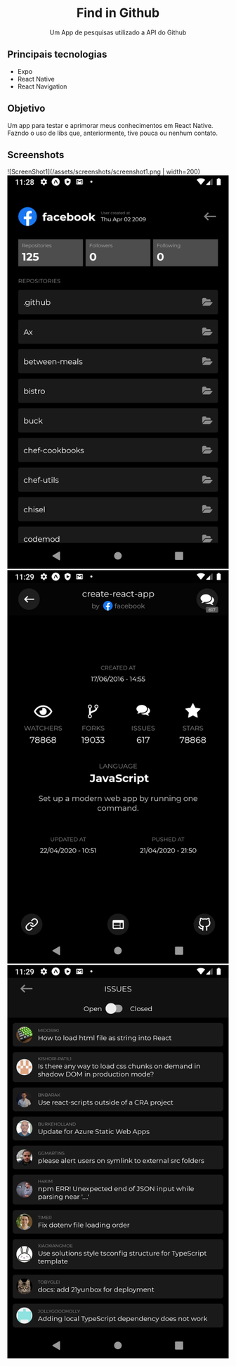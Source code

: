 <h1 align="center">Find in Github</h1>

<p align="center">
  Um App de pesquisas utilizado a API do Github
</p>

## Principais tecnologias
* Expo
* React Native
* React Navigation

## Objetivo
Um app para testar e aprimorar meus conhecimentos em React Native. Fazndo o uso de libs que, anteriormente, tive pouca ou nenhum contato.

## Screenshots

![ScreenShot1](/assets/screenshots/screenshot1.png | width=200)
![ScreenShot2](/assets/screenshots/screenshot2.png)
![ScreenShot3](/assets/screenshots/screenshot3.png)
![ScreenShot4](/assets/screenshots/screenshot4.png)
